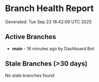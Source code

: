 # Branch Health Report
Generated: Tue Sep 23 18:42:09 UTC 2025

## Active Branches
- **main** - 16 minutes ago by Dashboard Bot

## Stale Branches (>30 days)
No stale branches found
